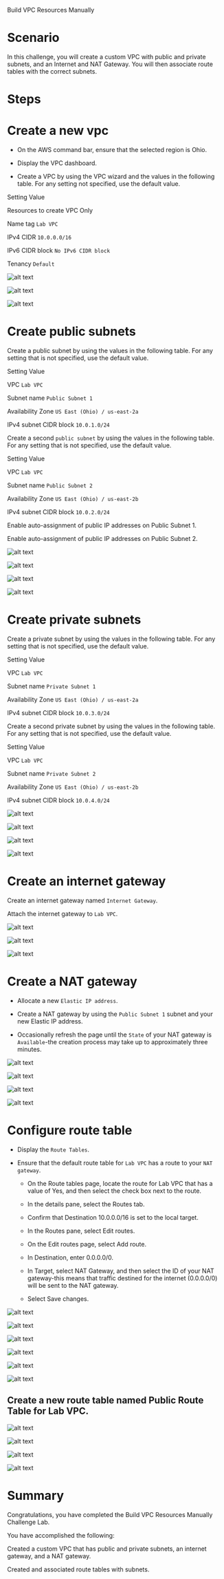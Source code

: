 Build VPC Resources Manually

# Scenario

In this challenge, you will create a custom VPC with public and private subnets, and an Internet and NAT Gateway. You will then associate route tables with the correct subnets.

# Steps

# Create a new vpc

- On the AWS command bar, ensure that the selected region is Ohio.

- Display the VPC dashboard.

- Create a VPC by using the VPC wizard and the values in the following table. For any setting not specified, use the default value.

Setting Value

Resources to create VPC Only

Name tag `Lab VPC`

IPv4 CIDR `10.0.0.0/16`

IPv6 CIDR block `No IPv6 CIDR block`

Tenancy `Default`

![alt text](image.png)

![alt text](image-1.png)

![alt text](image-2.png)

# Create public subnets

Create a public subnet by using the values in the following table. For any setting that is not specified, use the default value.

Setting Value

VPC `Lab VPC`

Subnet name `Public Subnet 1`

Availability Zone `US East (Ohio) / us-east-2a`

IPv4 subnet CIDR block `10.0.1.0/24`

Create a second `public subnet` by using the values in the following table. For any setting that is not specified, use the default value.

Setting Value

VPC `Lab VPC`

Subnet name `Public Subnet 2`

Availability Zone `US East (Ohio) / us-east-2b`

IPv4 subnet CIDR block `10.0.2.0/24`

Enable auto-assignment of public IP addresses on Public Subnet 1.

Enable auto-assignment of public IP addresses on Public Subnet 2.

![alt text](image-3.png)

![alt text](image-4.png)

![alt text](image-5.png)

![alt text](image-6.png)

# Create private subnets

Create a private subnet by using the values in the following table. For any setting that is not specified, use the default value.

Setting Value

VPC `Lab VPC`

Subnet name `Private Subnet 1`

Availability Zone `US East (Ohio) / us-east-2a`

IPv4 subnet CIDR block `10.0.3.0/24`

Create a second private subnet by using the values in the following table. For any setting that is not specified, use the default value.

Setting Value

VPC `Lab VPC`

Subnet name `Private Subnet 2`

Availability Zone `US East (Ohio) / us-east-2b`

IPv4 subnet CIDR block `10.0.4.0/24`

![alt text](image-7.png)

![alt text](image-8.png)

![alt text](image-9.png)

![alt text](image-10.png)

# Create an internet gateway

Create an internet gateway named `Internet Gateway`.

Attach the internet gateway to `Lab VPC`.

![alt text](image-11.png)

![alt text](image-12.png)

![alt text](image-13.png)

# Create a NAT gateway

- Allocate a new `Elastic IP address`.

- Create a NAT gateway by using the `Public Subnet 1` subnet and your new Elastic IP address.

- Occasionally refresh the page until the `State` of your NAT gateway is `Available`-the creation process may take up to approximately three minutes.

![alt text](image-14.png)

![alt text](image-15.png)

![alt text](image-16.png)

![alt text](image-17.png)

# Configure route table

- Display the `Route Tables`.

- Ensure that the default route table for `Lab VPC` has a route to your `NAT gateway`.

  - On the Route tables page, locate the route for Lab VPC that has a value of Yes, and then select the check box next to the route.
  - In the details pane, select the Routes tab.
  - Confirm that Destination 10.0.0.0/16 is set to the local target.
  - In the Routes pane, select Edit routes.
  - On the Edit routes page, select Add route.
  - In Destination, enter 0.0.0.0/0.
  - In Target, select NAT Gateway, and then select the ID of your NAT gateway-this means that traffic destined for the internet (0.0.0.0/0) will be sent to the NAT gateway.

  - Select Save changes.

![alt text](image-18.png)

![alt text](image-19.png)

![alt text](image-20.png)

![alt text](image-21.png)

![alt text](image-22.png)

![alt text](image-23.png)

## Create a new route table named Public Route Table for Lab VPC.

![alt text](image-24.png)

![alt text](image-25.png)

![alt text](image-26.png)

![alt text](image-27.png)

# Summary

Congratulations, you have completed the Build VPC Resources Manually Challenge Lab.

You have accomplished the following:

Created a custom VPC that has public and private subnets, an internet gateway, and a NAT gateway.

Created and associated route tables with subnets.
